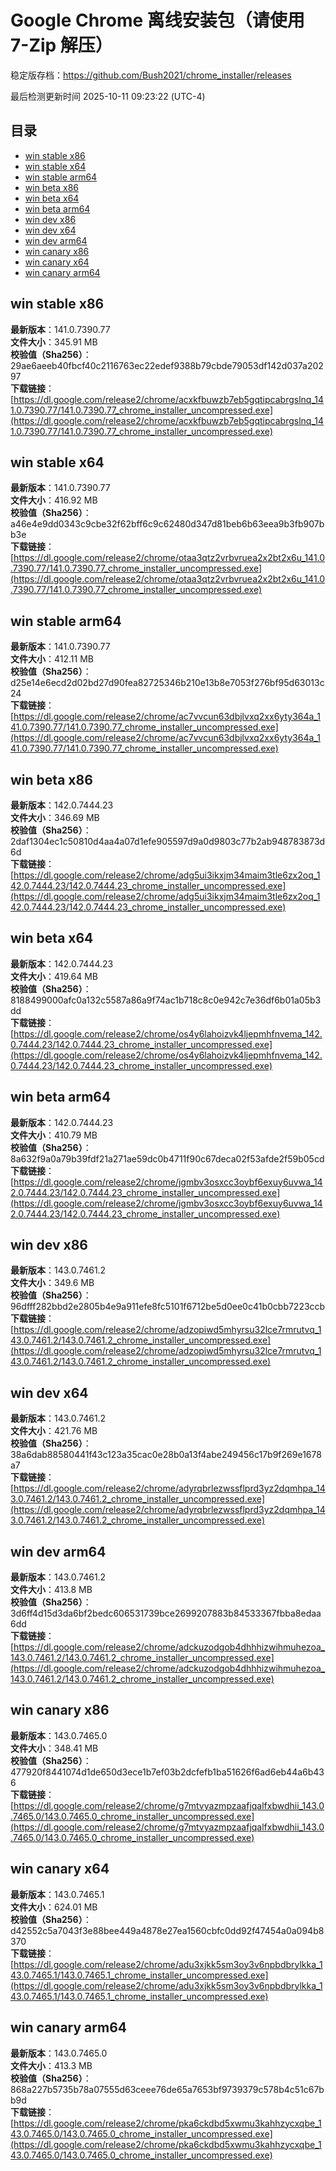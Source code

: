 # Google Chrome 离线安装包（请使用 7-Zip 解压）
稳定版存档：<https://github.com/Bush2021/chrome_installer/releases>

最后检测更新时间
2025-10-11 09:23:22 (UTC-4)

## 目录
* [win stable x86](https://github.com/Bush2021/chrome_installer?tab=readme-ov-file#win-stable-x86)
* [win stable x64](https://github.com/Bush2021/chrome_installer?tab=readme-ov-file#win-stable-x64)
* [win stable arm64](https://github.com/Bush2021/chrome_installer?tab=readme-ov-file#win-stable-arm64)
* [win beta x86](https://github.com/Bush2021/chrome_installer?tab=readme-ov-file#win-beta-x86)
* [win beta x64](https://github.com/Bush2021/chrome_installer?tab=readme-ov-file#win-beta-x64)
* [win beta arm64](https://github.com/Bush2021/chrome_installer?tab=readme-ov-file#win-beta-arm64)
* [win dev x86](https://github.com/Bush2021/chrome_installer?tab=readme-ov-file#win-dev-x86)
* [win dev x64](https://github.com/Bush2021/chrome_installer?tab=readme-ov-file#win-dev-x64)
* [win dev arm64](https://github.com/Bush2021/chrome_installer?tab=readme-ov-file#win-dev-arm64)
* [win canary x86](https://github.com/Bush2021/chrome_installer?tab=readme-ov-file#win-canary-x86)
* [win canary x64](https://github.com/Bush2021/chrome_installer?tab=readme-ov-file#win-canary-x64)
* [win canary arm64](https://github.com/Bush2021/chrome_installer?tab=readme-ov-file#win-canary-arm64)

## win stable x86
**最新版本**：141.0.7390.77  
**文件大小**：345.91 MB  
**校验值（Sha256）**：29ae6aeeb40fbcf40c2116763ec22edef9388b79cbde79053df142d037a20297  
**下载链接**：[https://dl.google.com/release2/chrome/acxkfbuwzb7eb5gqtipcabrgslnq_141.0.7390.77/141.0.7390.77_chrome_installer_uncompressed.exe](https://dl.google.com/release2/chrome/acxkfbuwzb7eb5gqtipcabrgslnq_141.0.7390.77/141.0.7390.77_chrome_installer_uncompressed.exe)  

## win stable x64
**最新版本**：141.0.7390.77  
**文件大小**：416.92 MB  
**校验值（Sha256）**：a46e4e9dd0343c9cbe32f62bff6c9c62480d347d81beb6b63eea9b3fb907bb3e  
**下载链接**：[https://dl.google.com/release2/chrome/otaa3qtz2vrbvruea2x2bt2x6u_141.0.7390.77/141.0.7390.77_chrome_installer_uncompressed.exe](https://dl.google.com/release2/chrome/otaa3qtz2vrbvruea2x2bt2x6u_141.0.7390.77/141.0.7390.77_chrome_installer_uncompressed.exe)  

## win stable arm64
**最新版本**：141.0.7390.77  
**文件大小**：412.11 MB  
**校验值（Sha256）**：d25e14e6ecd2d02bd27d90fea82725346b210e13b8e7053f276bf95d63013c24  
**下载链接**：[https://dl.google.com/release2/chrome/ac7vvcun63dbjlvxq2xx6yty364a_141.0.7390.77/141.0.7390.77_chrome_installer_uncompressed.exe](https://dl.google.com/release2/chrome/ac7vvcun63dbjlvxq2xx6yty364a_141.0.7390.77/141.0.7390.77_chrome_installer_uncompressed.exe)  

## win beta x86
**最新版本**：142.0.7444.23  
**文件大小**：346.69 MB  
**校验值（Sha256）**：2daf1304ec1c50810d4aa4a07d1efe905597d9a0d9803c77b2ab948783873d6d  
**下载链接**：[https://dl.google.com/release2/chrome/adg5ui3ikxjm34maim3tle6zx2oq_142.0.7444.23/142.0.7444.23_chrome_installer_uncompressed.exe](https://dl.google.com/release2/chrome/adg5ui3ikxjm34maim3tle6zx2oq_142.0.7444.23/142.0.7444.23_chrome_installer_uncompressed.exe)  

## win beta x64
**最新版本**：142.0.7444.23  
**文件大小**：419.64 MB  
**校验值（Sha256）**：8188499000afc0a132c5587a86a9f74ac1b718c8c0e942c7e36df6b01a05b3dd  
**下载链接**：[https://dl.google.com/release2/chrome/os4y6lahoizvk4ljepmhfnvema_142.0.7444.23/142.0.7444.23_chrome_installer_uncompressed.exe](https://dl.google.com/release2/chrome/os4y6lahoizvk4ljepmhfnvema_142.0.7444.23/142.0.7444.23_chrome_installer_uncompressed.exe)  

## win beta arm64
**最新版本**：142.0.7444.23  
**文件大小**：410.79 MB  
**校验值（Sha256）**：8a632f9a0a79b39fdf21a271ae59dc0b4711f90c67deca02f53afde2f59b05cd  
**下载链接**：[https://dl.google.com/release2/chrome/jgmbv3osxcc3oybf6exuy6uvwa_142.0.7444.23/142.0.7444.23_chrome_installer_uncompressed.exe](https://dl.google.com/release2/chrome/jgmbv3osxcc3oybf6exuy6uvwa_142.0.7444.23/142.0.7444.23_chrome_installer_uncompressed.exe)  

## win dev x86
**最新版本**：143.0.7461.2  
**文件大小**：349.6 MB  
**校验值（Sha256）**：96dfff282bbd2e2805b4e9a911efe8fc5101f6712be5d0ee0c41b0cbb7223ccb  
**下载链接**：[https://dl.google.com/release2/chrome/adzopiwd5mhyrsu32lce7rmrutvq_143.0.7461.2/143.0.7461.2_chrome_installer_uncompressed.exe](https://dl.google.com/release2/chrome/adzopiwd5mhyrsu32lce7rmrutvq_143.0.7461.2/143.0.7461.2_chrome_installer_uncompressed.exe)  

## win dev x64
**最新版本**：143.0.7461.2  
**文件大小**：421.76 MB  
**校验值（Sha256）**：38a6dab88580441f43c123a35cac0e28b0a13f4abe249456c17b9f269e1678a7  
**下载链接**：[https://dl.google.com/release2/chrome/adyrqbrlezwssflprd3yz2dqmhpa_143.0.7461.2/143.0.7461.2_chrome_installer_uncompressed.exe](https://dl.google.com/release2/chrome/adyrqbrlezwssflprd3yz2dqmhpa_143.0.7461.2/143.0.7461.2_chrome_installer_uncompressed.exe)  

## win dev arm64
**最新版本**：143.0.7461.2  
**文件大小**：413.8 MB  
**校验值（Sha256）**：3d6ff4d15d3da6bf2bedc606531739bce2699207883b84533367fbba8edaa6dd  
**下载链接**：[https://dl.google.com/release2/chrome/adckuzodgob4dhhhizwihmuhezoa_143.0.7461.2/143.0.7461.2_chrome_installer_uncompressed.exe](https://dl.google.com/release2/chrome/adckuzodgob4dhhhizwihmuhezoa_143.0.7461.2/143.0.7461.2_chrome_installer_uncompressed.exe)  

## win canary x86
**最新版本**：143.0.7465.0  
**文件大小**：348.41 MB  
**校验值（Sha256）**：477920f8441074d1de650d3ece1b7ef03b2dcfefb1ba51626f6ad6eb44a6b436  
**下载链接**：[https://dl.google.com/release2/chrome/g7mtvyazmpzaafjqalfxbwdhii_143.0.7465.0/143.0.7465.0_chrome_installer_uncompressed.exe](https://dl.google.com/release2/chrome/g7mtvyazmpzaafjqalfxbwdhii_143.0.7465.0/143.0.7465.0_chrome_installer_uncompressed.exe)  

## win canary x64
**最新版本**：143.0.7465.1  
**文件大小**：624.01 MB  
**校验值（Sha256）**：d42552c5a7043f3e88bee449a4878e27ea1560cbfc0dd92f47454a0a094b8370  
**下载链接**：[https://dl.google.com/release2/chrome/adu3xjkk5sm3oy3v6npbdbrylkka_143.0.7465.1/143.0.7465.1_chrome_installer_uncompressed.exe](https://dl.google.com/release2/chrome/adu3xjkk5sm3oy3v6npbdbrylkka_143.0.7465.1/143.0.7465.1_chrome_installer_uncompressed.exe)  

## win canary arm64
**最新版本**：143.0.7465.0  
**文件大小**：413.3 MB  
**校验值（Sha256）**：868a227b5735b78a07555d63ceee76de65a7653bf9739379c578b4c51c67bb9d  
**下载链接**：[https://dl.google.com/release2/chrome/pka6ckdbd5xwmu3kahhzycxqbe_143.0.7465.0/143.0.7465.0_chrome_installer_uncompressed.exe](https://dl.google.com/release2/chrome/pka6ckdbd5xwmu3kahhzycxqbe_143.0.7465.0/143.0.7465.0_chrome_installer_uncompressed.exe)  

